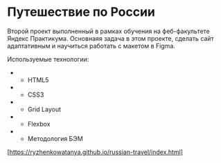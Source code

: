 # Путешествие по России   

Второй проект выполненный в рамках обучения на феб-факультете Яндекс Практикума.
Основнаяя задача в этом проекте, сделать сайт адаптативным и научиться работать с макетом в Figma.

Используемые технологии:
+ - HTML5 
+ - CSS3  
+ - Grid Layout
+ - Flexbox  
+ - Методология БЭМ

[https://ryzhenkowatanya.github.io/russian-travel/index.html]
